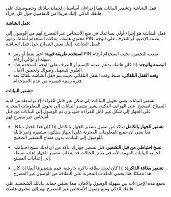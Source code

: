 قفل الشاشة وتشفير البيانات هما إجراءان أساسيان لحماية بياناتك وخصوصيتك على هاتفك الذكي. إليك مزيدًا من التفاصيل حول كل إجراء:

**قفل الشاشة:**

قفل الشاشة هو إجراء أولي يساعدك في منع الأشخاص غير المصرح لهم من الوصول إلى محتوى هاتفك. يمكنك استخدام أنماط، رموز PIN، بصمة الإصبع، أو التعرف على الوجه لقفل الشاشة. إليك بعض النصائح حول قفل الشاشة:

- **استخدم طريقة قوية:** اختر نمط أو رمز PIN صعب التخمين. تجنب استخدام أرقام سهلة أو توالي أرقام.
- **البصمة والوجه:** إذا كان هاتفك يدعم بصمة الإصبع أو التعرف على الوجه، استخدم هذه الطرق لتسهيل وصولك وتحقيق الأمان.
- **وقت القفل التلقائي:** ضبط وقت القفل التلقائي بحيث يتم قفل الشاشة تلقائيًا بعد فترة زمنية قصيرة من عدم الاستخدام.

**تشفير البيانات:**

تشفير البيانات يعني تحويل البيانات إلى شكل غير قابل للقراءة إلا بواسطة من لديه المفتاح الصحيح. على الهواتف الذكية، يشير تشفير البيانات إلى تحويل المعلومات المخزنة على الجهاز إلى شكل غير قابل للقراءة حتى وإن تم الوصول إلى البيانات من قبل أشخاص غير مصرح لهم.

- **تشفير الجهاز بالكامل:** تأكد من تفعيل تشفير الجهاز بالكامل إذا كان هذا الخيار متاحًا. هذا يعني أن جميع المعلومات المخزنة على الجهاز ستكون مشفرة وغير قابلة للوصول إلى البيانات بدون مفتاح التشفير الصحيح.

- **نسخ احتياطي من قبل التشفير:** قبل تشفير جهازك، تأكد من أن لديك نسخ احتياطية لجميع البيانات المهمة، لأنه في بعض الحالات قد يتطلب تشفير الجهاز إعادة ضبطه إلى إعدادات المصنع.

- **تشفير بطاقة الذاكرة:** إذا كان لديك بطاقة ذاكرة خارجية، فقم بتشفيرها أيضًا إذا كان هذا ممكنًا. هذا يحمي الملفات المخزنة على البطاقة من الوصول غير المصرح.

تجمع هذه الإجراءات بين سهولة الوصول والأمان، مما يضمن حماية بياناتك الشخصية على هاتفك الذكي ومنع وصول الأشخاص غير المصرح لهم إلى محتوى هاتفك.